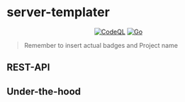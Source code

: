 # server-templater

<div align="center">

[![CodeQL](https://github.com/mixdjoker/agent-tester/actions/workflows/codeql.yml/badge.svg)](https://github.com/mixdjoker/agent-tester/actions/workflows/codeql.yml)
[![Go](https://github.com/mixdjoker/agent-tester/actions/workflows/go.yml/badge.svg)](https://github.com/mixdjoker/agent-tester/actions/workflows/go.yml)

</div>

>Remember to insert actual badges and Project name

## REST-API

## Under-the-hood
